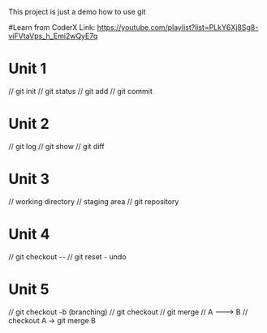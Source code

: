 This project is just a demo how to use git

#Learn from CoderX
Link: https://youtube.com/playlist?list=PLkY6Xj8Sg8-viFVtaVps_h_Emi2wQyE7q


# Unit 1
// git init
// git status
// git add
// git commit

# Unit 2
// git log
// git show
// git diff

# Unit 3
// working directory
// staging area
// git repository

# Unit 4
// git checkout -- <file>
// git reset - undo 

# Unit 5
// git checkout -b <branch> (branching)
// git checkout <branch>
// git merge
// A ---> B
// checkout A -> git merge B